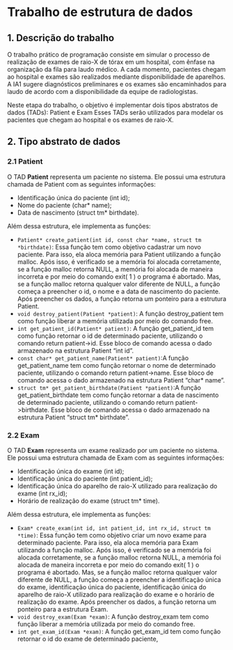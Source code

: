 # **Trabalho de estrutura de dados**
## 1. Descrição do trabalho

O trabalho prático de programação consiste em simular o processo de realização de exames de raio-X de
tórax em um hospital, com ênfase na organização da fila para laudo médico. A cada momento, pacientes
chegam ao hospital e exames são realizados mediante disponibilidade de aparelhos. A IA1 sugere diagnósticos 
preliminares e os exames são encaminhados para laudo de acordo com a disponibilidade da equipe de radiologistas.

Neste etapa do trabalho, o objetivo é implementar dois tipos abstratos de dados (TADs): Patient e
Exam Esses TADs serão utilizados para modelar os pacientes que chegam ao hospital e os exames de
raio-X.

## 2. Tipo abstrato de dados
### 2.1 Patient
O TAD **Patient** representa um paciente no sistema. Ele possui uma estrutura chamada de Patient com as seguintes informações:
- Identificação única do paciente (int id); 
- Nome do paciente (char* name);
- Data de nascimento (struct tm* birthdate).
  
Além dessa estrutura, ele implementa as funções:
- `Patient* create_patient(int id, const char *name, struct tm *birthdate)`: Essa função tem como objetivo cadastrar um novo paciente. Para isso, ela aloca memória para Patient utilizando a função malloc. Após isso, é verificado se a memória foi alocada corretamente, se a função malloc retorna NULL, a memória foi alocada de maneira incorreta e por meio do comando exit( 1 ) o programa é abortado. Mas, se a função malloc retorna qualquer valor diferente de NULL, a função começa a preencher o id, o nome e a data de nascimento do paciente. Após preencher os dados, a função retorna um ponteiro para a estrutura Patient.  
- `void destroy_patient(Patient *patient)`: A função destroy_patient tem como função liberar a memória utilizada por meio do comando free. 
- `int get_patient_id(Patient* patient)`: A função get_patient_id tem como função retornar o id de determinado paciente, utilizando o comando return patient->id. Esse bloco de comando acessa o dado armazenado na estrutura Patient “int id”. 
- `const char* get_patient_name(Patient* patient)`:A função get_patient_name tem como função retornar o nome de determinado paciente, utilizando o comando return patient->name. Esse bloco de comando acessa o dado armazenado na estrutura Patient “char* name”. 
- `struct tm* get_patient_birthdate(Patient *patient)`:A função get_patient_birthdate tem como função retornar a data de nascimento de determinado paciente, utilizando o comando return patient->birthdate. Esse bloco de comando acessa o dado armazenado na estrutura Patient “struct tm* birthdate”.
### 2.2 Exam
O TAD **Exam** representa um exame realizado por um paciente no sistema. Ele possui uma estrutura chamada de Exam com as seguintes informações:
- Identificação única do exame (int id);
- Identificação única do paciente (int patient_id);
- Identificação única do aparelho de raio-X utilizado para realização do exame (int rx_id);
- Horário de realização do exame (struct tm* time).

Além dessa estrutura, ele implementa as funções:
- `Exam* create_exam(int id, int patient_id, int rx_id, struct tm *time)`: Essa função tem como objetivo criar um novo exame para determinado paciente. Para isso, ela aloca memória para Exam utilizando a função malloc. Após isso, é verificado se a memória foi alocada corretamente, se a função malloc retorna NULL, a memória foi alocada de maneira incorreta e por meio do comando exit( 1 ) o programa é abortado. Mas, se a função malloc retorna qualquer valor diferente de NULL, a função começa a preencher a identificação única do exame, identificação única do paciente, identificação única do aparelho de raio-X utilizado para realização do exame e o horário de realização do exame. Após preencher os dados, a função retorna um ponteiro para a estrutura Exam.
-  `void destroy_exam(Exam *exam)`: A função destroy_exam tem como função liberar a memória utilizada por meio do comando free.
-   `int get_exam_id(Exam *exam)`: A função get_exam_id tem como função retornar o id do exame de determinado paciente, 
